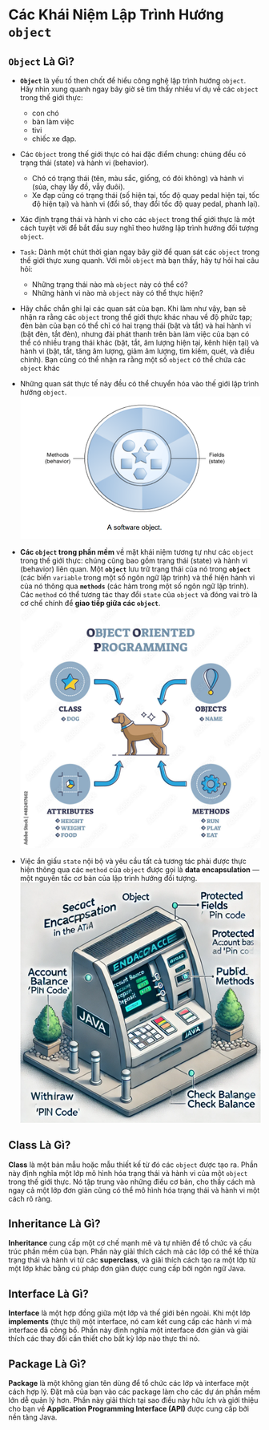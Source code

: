 # Các Khái Niệm Lập Trình Hướng `object`

## `Object` Là Gì?

+ **`Object`** là yếu tố then chốt để hiểu công nghệ lập trình hướng `object`.
 Hãy nhìn xung quanh ngay bây giờ sẽ tìm thấy nhiều ví dụ về các `object` trong thế giới thực:
  + con chó
  + bàn làm việc
  + tivi
  + chiếc xe đạp.

+ Các `Object` trong thế giới thực có hai đặc điểm chung: chúng đều có trạng thái (state) và hành vi (behavior).
  + Chó có trạng thái (tên, màu sắc, giống, có đói không) và hành vi (sủa, chạy lấy đồ, vẫy đuôi). 
  + Xe đạp cũng có trạng thái (số hiện tại, tốc độ quay pedal hiện tại, tốc độ hiện tại) và hành vi (đổi số, thay đổi tốc độ quay pedal, phanh lại).
  
+ Xác định trạng thái và hành vi cho các `object` trong thế giới thực là một cách tuyệt vời để bắt đầu suy nghĩ theo hướng lập trình hướng đối tượng `object`.
+ `Task`: Dành một chút thời gian ngay bây giờ để quan sát các `object` trong thế giới thực xung quanh.
Với mỗi `object` mà bạn thấy, hãy tự hỏi hai câu hỏi:
  + Những trạng thái nào mà `object` này có thể có? 
  + Những hành vi nào mà `object` này có thể thực hiện?

+ Hãy chắc chắn ghi lại các quan sát của bạn. Khi làm như vậy, bạn sẽ nhận ra rằng các `object` trong thế giới thực khác nhau về độ phức tạp;
 đèn bàn của bạn có thể chỉ có hai trạng thái (bật và tắt) và hai hành vi (bật đèn, tắt đèn),
 nhưng đài phát thanh trên bàn làm việc của bạn có thể có nhiều trạng thái khác (bật, tắt, âm lượng hiện tại, kênh hiện tại) và hành vi (bật, tắt, tăng âm lượng, giảm âm lượng, tìm kiếm, quét, và điều chỉnh). 
 Bạn cũng có thể nhận ra rằng một số `object` có thể chứa các `object` khác
+ Những quan sát thực tế này đều có thể chuyển hóa vào thế giới lập trình hướng `object`.
![alt text](image.png)

+ **Các `object` trong phần mềm** về mặt khái niệm tương tự như các `object` trong thế giới thực: chúng cũng bao gồm trạng thái (state) và hành vi (behavior) liên quan. Một **`object`** lưu trữ trạng thái của nó trong **`object`** (các biến `variable` trong một số ngôn ngữ lập trình) và thể hiện hành vi của nó thông qua **`methods`** (các hàm trong một số ngôn ngữ lập trình).
 Các `method` có thể tương tác thay đổi `state` của `object` và đóng vai trò là cơ chế chính để **giao tiếp giữa các `object`**.
![alt text](1000_F_482417602_F4qMc75cVZgs0iRI4W8iibBzL0Y0aJLN.jpg)
+ Việc ẩn giấu `state` nội bộ và yêu cầu tất cả tương tác phải được thực hiện thông qua các `method` của `object` được gọi là **data encapsulation** — một nguyên tắc cơ bản của lập trình hướng đối tượng.
![alt text](e5a9b433-61af-4091-b50f-2bfe75527993.webp)

## Class Là Gì?

**Class** là một bản mẫu hoặc mẫu thiết kế từ đó các `object` được tạo ra. Phần này định nghĩa một lớp mô hình hóa trạng thái và hành vi của một `object` trong thế giới thực. Nó tập trung vào những điều cơ bản, cho thấy cách mà ngay cả một lớp đơn giản cũng có thể mô hình hóa trạng thái và hành vi một cách rõ ràng.

## Inheritance Là Gì?

**Inheritance** cung cấp một cơ chế mạnh mẽ và tự nhiên để tổ chức và cấu trúc phần mềm của bạn. Phần này giải thích cách mà các lớp có thể kế thừa trạng thái và hành vi từ các **superclass**, và giải thích cách tạo ra một lớp từ một lớp khác bằng cú pháp đơn giản được cung cấp bởi ngôn ngữ Java.

## Interface Là Gì?

**Interface** là một hợp đồng giữa một lớp và thế giới bên ngoài. Khi một lớp **implements** (thực thi) một interface, nó cam kết cung cấp các hành vi mà interface đã công bố. Phần này định nghĩa một interface đơn giản và giải thích các thay đổi cần thiết cho bất kỳ lớp nào thực thi nó.

## Package Là Gì?

**Package** là một không gian tên dùng để tổ chức các lớp và interface một cách hợp lý. Đặt mã của bạn vào các package làm cho các dự án phần mềm lớn dễ quản lý hơn. Phần này giải thích tại sao điều này hữu ích và giới thiệu cho bạn về **Application Programming Interface (API)** được cung cấp bởi nền tảng Java.

